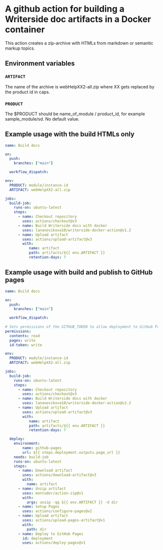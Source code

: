 # A github action for building a Writerside doc artifacts in a Docker container

This action creates a zip-archive with HTMLs from markdown or semantic markup topics.

## Environment variables

### `ARTIFACT`

The name of the archive is webHelpXX2-all.zip where XX gets replaced by the product id in caps.

### `PRODUCT`

The $PRODUCT should be name_of_module / product_id, for example sample_module/sd. No default value.

## Example usage with the build HTMLs only

```yml
name: Build docs

on:
  push:
    branches: ["main"]

  workflow_dispatch:

env:
  PRODUCT: module/instance-id
  ARTIFACT: webHelpXX2-all.zip

jobs:
  build-job:
    runs-on: ubuntu-latest
    steps:
      - name: Checkout repository
        uses: actions/checkout@v3
      - name: Build Writerside docs with docker
        uses: lananovikova10/writerside-docker-action@v1.2
      - name: Upload artifact
        uses: actions/upload-artifact@v3
        with:
           name: artifact
           path: artifacts/${{ env.ARTIFACT }}
           retention-days: 7
```


## Example usage with build and publish to GitHub pages

```yml
name: Build docs

on:
  push:
    branches: ["main"]

  workflow_dispatch:
  
# Sets permissions of the GITHUB_TOKEN to allow deployment to GitHub Pages
permissions:
  contents: read
  pages: write
  id-token: write

env:
  PRODUCT: module/instance-id
  ARTIFACT: webHelpXX2-all.zip

jobs:
  build-job:
    runs-on: ubuntu-latest
    steps:
      - name: Checkout repository
        uses: actions/checkout@v3
      - name: Build Writerside docs with docker
        uses: lananovikova10/writerside-docker-action@v1.2
      - name: Upload artifact
        uses: actions/upload-artifact@v3
        with:
           name: artifact
           path: artifacts/${{ env.ARTIFACT }}
           retention-days: 7

  deploy:
    environment:
        name: github-pages
        url: ${{ steps.deployment.outputs.page_url }}
    needs: build-job
    runs-on: ubuntu-latest
    steps:
      - name: Download artifact
        uses: actions/download-artifact@v3
        with:
          name: artifact
      - name: Unzip artifact
        uses: montudor/action-zip@v1
        with:
          args: unzip -qq ${{ env.ARTIFACT }} -d dir
      - name: Setup Pages
        uses: actions/configure-pages@v2
      - name: Upload artifact
        uses: actions/upload-pages-artifact@v1
        with:
          path: dir
      - name: Deploy to GitHub Pages
        id: deployment
        uses: actions/deploy-pages@v1
          
```
